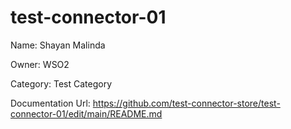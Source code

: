 # test-connector-01

Name: Shayan Malinda

Owner: WSO2

Category: Test Category

Documentation Url: https://github.com/test-connector-store/test-connector-01/edit/main/README.md
